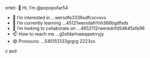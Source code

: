 ertet- 👋 Hi, I’m @popopofar54
- 👀 I’m interested in ...wersdfe3336sdfcxcvxvx
- 🌱 I’m currently learning ...45121wersdafrfnh366bgdfsds
- 💞️ I’m looking to collaborate on ...4652112rwerednfd54645sfe96
- 📫 How to reach me ...g5sfdarhweqqwtrryjy
- 😄 Pronouns: ...545151333grgrg
2223xx
<!---vxc
popopofar/popopofar is a ✨ special ✨ repository because its `README.md` (this file) appears on your GitHub profile.ggf
You can click the Preview link to take a look at your changes.
--->
c
asd
